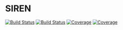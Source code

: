 # SIREN

[![Build Status](https://travis-ci.com/MacKenzieHNC/SIREN.jl.svg?branch=master)](https://travis-ci.com/MacKenzieHNC/SIREN.jl)
[![Build Status](https://ci.appveyor.com/api/projects/status/github/MacKenzieHNC/SIREN.jl?svg=true)](https://ci.appveyor.com/project/MacKenzieHNC/SIREN-jl)
[![Coverage](https://codecov.io/gh/MacKenzieHNC/SIREN.jl/branch/master/graph/badge.svg)](https://codecov.io/gh/MacKenzieHNC/SIREN.jl)
[![Coverage](https://coveralls.io/repos/github/MacKenzieHNC/SIREN.jl/badge.svg?branch=master)](https://coveralls.io/github/MacKenzieHNC/SIREN.jl?branch=master)
